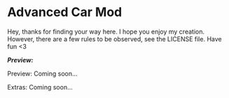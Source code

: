 # Advanced Car Mod

Hey, thanks for finding your way here. I hope you enjoy my creation. However, there are a few rules to be observed, see the LICENSE file. Have fun <3

***Preview:***

Preview: Coming soon...

Extras: Coming soon...
